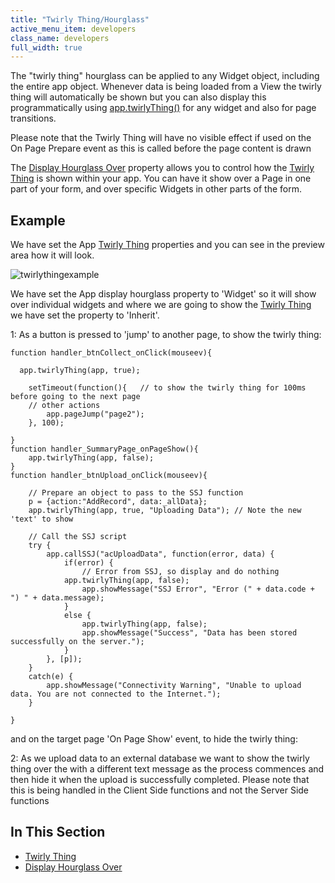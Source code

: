 ```yaml
---
title: "Twirly Thing/Hourglass"
active_menu_item: developers
class_name: developers
full_width: true
---
```



The "twirly thing" hourglass can be applied to any Widget object, including the entire app object. Whenever data is being loaded from a View the twirly thing will automatically be shown but you can also display this programmatically using [app.twirlyThing()](/developers/documentation/scripting-apis/client-api/app-functions/twirlything) for any widget and also for page transitions.

Please note that the Twirly Thing will have no visible effect if used on the On Page Prepare event as this is called before the page content is drawn

The [Display Hourglass Over](/developers/documentation/product-guide/advanced-features/twirly-thing/hourglass/display-hourglass-over) property allows you to control how the [Twirly Thing](/developers/documentation/product-guide/advanced-features/twirly-thing/hourglass/twirly-thing) is shown within your app. You can have it show over a Page in one part of your form, and over specific Widgets in other parts of the form.

## Example

We have set the App [Twirly Thing](/developers/documentation/product-guide/advanced-features/twirly-thing/hourglass/twirly-thing) properties and you can see in the preview area how it will look.

![twirlythingexample](/img/docs/twirlythingexample.zoom84.png)

We have set the App display hourglass property to 'Widget' so it will show over individual widgets and where we are going to show the [Twirly Thing](/developers/documentation/product-guide/advanced-features/twirly-thing/hourglass/twirly-thing) we have set the property to 'Inherit'.

1: As a button is pressed to 'jump' to another page, to show the twirly thing:

    function handler_btnCollect_onClick(mouseev){
     
      app.twirlyThing(app, true);
     
        setTimeout(function(){   // to show the twirly thing for 100ms before going to the next page
        // other actions
            app.pageJump("page2");
        }, 100);
        
    }
    function handler_SummaryPage_onPageShow(){
        app.twirlyThing(app, false);        
    }
    function handler_btnUpload_onClick(mouseev){
     
        // Prepare an object to pass to the SSJ function
        p = {action:"AddRecord", data:_allData};
        app.twirlyThing(app, true, "Uploading Data"); // Note the new 'text' to show
     
        // Call the SSJ script
        try {
            app.callSSJ("acUploadData", function(error, data) {
                if(error) {
                    // Error from SSJ, so display and do nothing
                app.twirlyThing(app, false);
                    app.showMessage("SSJ Error", "Error (" + data.code + ") " + data.message);    
                }
                else {
                    app.twirlyThing(app, false);
                    app.showMessage("Success", "Data has been stored successfully on the server.");
                }
            }, [p]);    
        }
        catch(e) {
            app.showMessage("Connectivity Warning", "Unable to upload data. You are not connected to the Internet.");        
        }
     
    }
   

and on the target page 'On Page Show' event, to hide the twirly thing:

2: As we upload data to an external database we want to show the twirly thing over the with a different text message as the process commences and then hide it when the upload is successfully completed. Please note that this is being handled in the Client Side functions and not the Server Side functions

## In This Section

 - [Twirly Thing](/developers/documentation/product-guide/advanced-features/twirly-thing/hourglass/twirly-thing)
 - [Display Hourglass Over](/developers/documentation/product-guide/advanced-features/twirly-thing/hourglass/display-hourglass-over)

